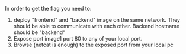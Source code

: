 In order to get the flag you need to:
1) deploy "frontend" and "backend" image on the same network. They should be able to communicate with each other. Backend hostname should be "backend"
2) Expose port image1 port 80 to any of your local port. 
3) Browse (netcat is enough) to the exposed port from your local pc  